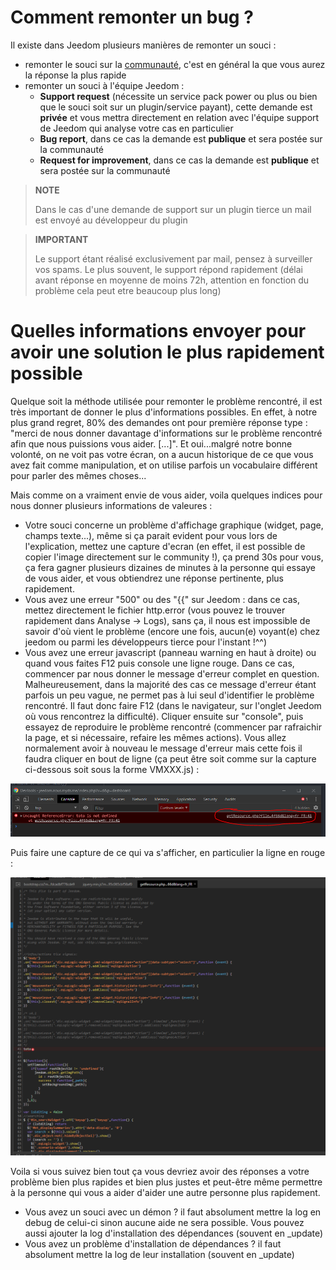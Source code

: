 # Comment remonter un bug ?

Il existe dans Jeedom plusieurs manières de remonter un souci : 

- remonter le souci sur la [communauté](https://community.jeedom.com), c'est en général la que vous aurez la réponse la plus rapide
- remonter un souci à l'équipe Jeedom : 
  - **Support request** (nécessite un service pack power ou plus ou bien que le souci soit sur un plugin/service payant), cette demande est **privée** et vous mettra directement en relation avec l'équipe support de Jeedom qui analyse votre cas en particulier
  - **Bug report**, dans ce cas la demande est **publique** et sera postée sur la communauté
  - **Request for improvement**, dans ce cas la demande est **publique** et sera postée sur la communauté

>**NOTE**
>
>Dans le cas d'une demande de support sur un plugin tierce un mail est envoyé au développeur du plugin

>**IMPORTANT**
>
>Le support étant réalisé exclusivement par mail, pensez à surveiller vos spams. Le plus souvent, le support répond rapidement (délai avant réponse en moyenne de moins 72h, attention en fonction du problème cela peut etre beaucoup plus long)

# Quelles informations envoyer pour avoir une solution le plus rapidement possible

Quelque soit la méthode utilisée pour remonter le problème rencontré, il est très important de donner le plus d'informations possibles. En effet, à notre plus grand regret, 80% des demandes ont pour première réponse type : "merci de nous donner davantage d'informations sur le problème rencontré afin que nous puissions vous aider. [...]". Et oui...malgré notre bonne volonté, on ne voit pas votre écran, on a aucun historique de ce que vous avez fait comme manipulation, et on utilise parfois un vocabulaire différent pour parler des mêmes choses...

Mais comme on a vraiment envie de vous aider, voila quelques indices pour nous donner plusieurs informations de valeures : 

- Votre souci concerne un problème d'affichage graphique (widget, page, champs texte...), même si ça parait evident pour vous lors de l'explication, mettez une capture d'ecran (en effet, il est possible de copier l'image directement sur le community !), ça prend 30s pour vous, ça fera gagner plusieurs dizaines de minutes à la personne qui essaye de vous aider, et vous obtiendrez une réponse pertinente, plus rapidement.
- Vous avez une erreur "500" ou des "\{\{" sur Jeedom : dans ce cas, mettez directement le fichier http.error (vous pouvez le trouver rapidement dans Analyse -> Logs), sans ça, il nous est impossible de savoir d'où vient le problème (encore une fois, aucun(e) voyant(e) chez jeedom ou parmi les développeurs tierce pour l'instant !^^)
- Vous avez une erreur javascript (panneau warning en haut à droite) ou quand vous faites F12 puis console une ligne rouge. Dans ce cas, commencer par nous donner le message d'erreur complet en question. Malheureusement, dans la majorité des cas ce message d'erreur étant parfois un peu vague, ne permet pas à lui seul d'identifier le problème rencontré. Il faut donc faire F12 (dans le navigateur, sur l'onglet Jeedom où vous rencontrez la difficulté). Cliquer ensuite sur "console", puis essayez de reproduire le problème rencontré (commencer par rafraichir la page, et si nécessaire, refaire les mêmes actions). Vous allez normalement avoir à nouveau le message d'erreur mais cette fois il faudra cliquer en bout de ligne (ça peut être soit comme sur la capture ci-dessous soit sous la forme VMXXX.js) : 

![remonter_un_bug001](images/remonter_un_bug001.png)

Puis faire une capture de ce qui va s'afficher, en particulier la ligne en rouge : 

![remonter_un_bug002](images/remonter_un_bug002.png)

Voila si vous suivez bien tout ça vous devriez avoir des réponses a votre problème bien plus rapides et bien plus justes et peut-être même permettre à la personne qui vous a aider d'aider une autre personne plus rapidement.

- Vous avez un souci avec un démon ? il faut absolument mettre la log en debug de celui-ci sinon aucune aide ne sera possible. Vous pouvez aussi ajouter la log d'installation des dépendances (souvent en \_update)
- Vous avez un problème d'installation de dépendances ? il faut absolument mettre la log de leur installation (souvent en \_update)
